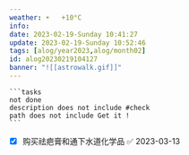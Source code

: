 ```yaml
---
weather: ☀️   +10°C
info: 
date: 2023-02-19-Sunday 10:41:27
update: 2023-02-19-Sunday 10:52:46
tags: [alog/year2023,alog/month02]
id: alog20230219104127
banner: "![[astrowalk.gif]]"
---
```

````ad-todo
```tasks
not done
description does not include #check
path does not include Get it !
```
````
- [x] 购买祛疤膏和通下水道化学品 ✅ 2023-03-13
